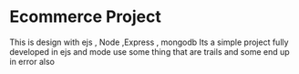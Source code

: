 # Ecommerce Project
This is design with ejs , Node ,Express , mongodb 
Its a simple project fully developed in ejs and mode use some thing that are trails and some end up in error also

